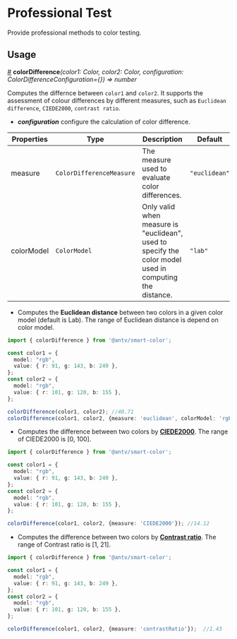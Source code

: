 # Professional Test

Provide professional methods to color testing.

## Usage

<a name="colorDifference" href="#colorDifference">#</a> **colorDifference**<i>(color1: Color, color2: Color, configuration: ColorDifferenceConfiguration={}) => number</i>

Computes the differnce between `color1` and `color2`. It supports the assessment of colour differences by different measures, such as `Euclidean difference`, `CIEDE2000`, `contrast ratio`.

* ***configuration*** configure the calculation of color difference.
  
| Properties | Type | Description | Default|  
| ----| ---- | ---- | -----|
| measure | `ColorDifferenceMeasure` | The measure used to evaluate color differences. | `"euclidean"` |
| colorModel |  `ColorModel` | Only valid when measure is "euclidean", used to specify the color model used in computing the distance. | `"lab"` |

* Computes the **Euclidean distance** between two colors in a given color model (default is Lab). 
The range of Euclidean distance is depend on color model.

```ts
import { colorDifference } from '@antv/smart-color';

const color1 = {
  model: "rgb",
  value: { r: 91, g: 143, b: 249 },
}; 
const color2 = {
  model: "rgb",
  value: { r: 101, g: 120, b: 155 },
};

colorDifference(color1, color2); //40.71
colorDifference(color1, color2, {measure: 'euclidean', colorModel: 'rgb'}); //97.29
```

* Computes the difference between two colors by **[CIEDE2000](https://en.wikipedia.org/wiki/Color_difference#CIEDE2000)**.
The range of CIEDE2000 is [0, 100].

```ts
import { colorDifference } from '@antv/smart-color';

const color1 = {
  model: "rgb",
  value: { r: 91, g: 143, b: 249 },
}; 
const color2 = {
  model: "rgb",
  value: { r: 101, g: 120, b: 155 },
};

colorDifference(color1, color2, {measure: 'CIEDE2000'}); //14.12
```

* Computes the difference between two colors by **[Contrast ratio](https://www.w3.org/TR/WCAG21/#dfn-contrast-ratio)**.
The range of Contrast ratio is [1, 21].

```ts
import { colorDifference } from '@antv/smart-color';

const color1 = {
  model: "rgb",
  value: { r: 91, g: 143, b: 249 },
}; 
const color2 = {
  model: "rgb",
  value: { r: 101, g: 120, b: 155 },
};

colorDifference(color1, color2, {measure: 'contrastRatio'});  //1.43
```
